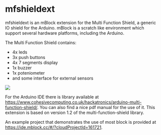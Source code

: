 # mfshieldext

mfshieldext is an mBlock extension for the Multi Function Shield, a generic IO shield for the Arduino. 
mBlock is a scratch like environment which support several hardware platforms, including the Arduino.

The Multi Function Shield contains:
* 4x leds
* 3x push buttons
* 4x 7 segments display
* 1x buzzer
* 1x poteniometer
* and some interface for external sensors

![](picturess/mfs.jpg)

For the Arduino IDE there is library available at https://www.cohesivecomputing.co.uk/hackatronics/arduino-multi-function-shield/.
You can also find a nice pdf manual for the use of it. This extension is based on version 1.2 of the multi-function-shield library.

An example project that demonstrates the use of most block is provided at https://ide.mblock.cc/#/?cloudProjectId=161721.